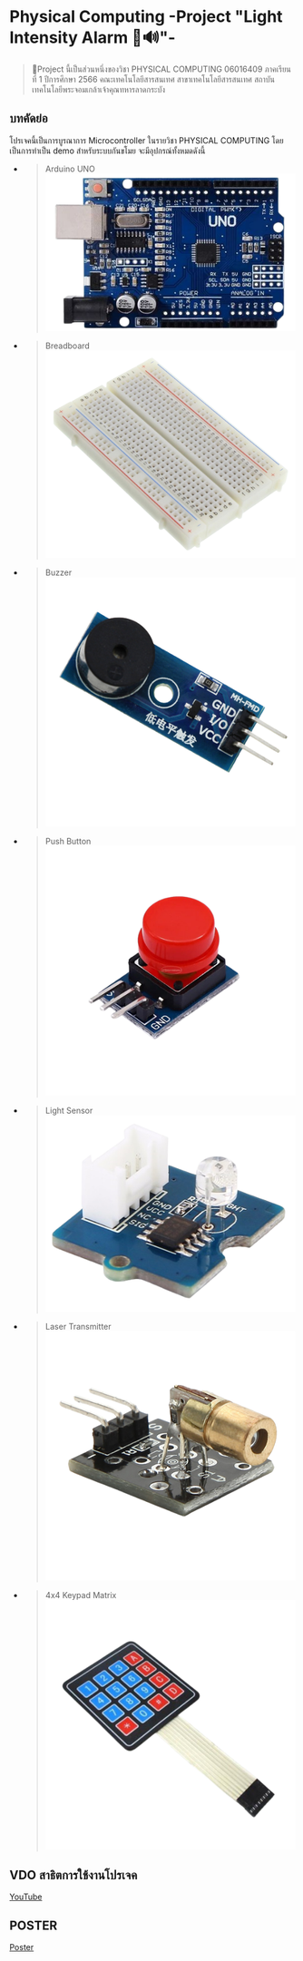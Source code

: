 # Physical Computing -Project "Light Intensity Alarm 🚨🔊"-

> 📌Project นี้เป็นส่วนหนึ่งของวิชา PHYSICAL COMPUTING 06016409 ภาคเรียนที่ 1 ปีการศึกษา 2566 คณะเทคโนโลยีสารสนเทศ สาขาเทคโนโลยีสารสนเทศ สถาบันเทคโนโลยีพระจอมเกล้าเจ้าคุณทหารลาดกระบัง

## บทคัดย่อ
โปรเจคนี้เป็นการบูรณาการ Microcontroller ในรายวิชา PHYSICAL COMPUTING โดยเป็นการทำเป็น demo สำหรับระบบกันขโมย จะมีอุปกรณ์ทั้งหมดดังนี้

* > Arduino UNO
![Arduino Uno Screenshot](https://github.com/pprwf/PhyCom-Project__LightIntensityAlarm__/blob/main/Picture/Arduino%20Uno.png "Arduino Uno")

* > Breadboard
![Breadboardd Screenshot](https://github.com/pprwf/PhyCom-Project__LightIntensityAlarm__/blob/main/Picture/Breadboard.png "Breadboard")

* > Buzzer       
![Buzzer Screenshot](https://github.com/pprwf/PhyCom-Project__LightIntensityAlarm__/blob/main/Picture/Buzzer.png "Buzzer")

* > Push Button
![Push Button Screenshot](https://github.com/pprwf/PhyCom-Project__LightIntensityAlarm__/blob/main/Picture/Red%20Push%20Button.png "Button")

* > Light Sensor
![(Seeed Studio) Grove - Light Sensor Screenshot](https://github.com/pprwf/PhyCom-Project__LightIntensityAlarm__/blob/main/Picture/Grove%20-%20Light%20Sensor.png "Light Sensor")

* > Laser Transmitter
![(ky-008) Laser Transmitter Screenshot](https://github.com/pprwf/PhyCom-Project__LightIntensityAlarm__/blob/main/Picture/Laser%20Transmitter.png "Laser")

* > 4x4 Keypad Matrix
![Keypad Screenshot](https://github.com/pprwf/PhyCom-Project__LightIntensityAlarm__/blob/main/Picture/Keypad.png "Keypad")



## VDO สาธิตการใช้งานโปรเจค
[YouTube](https://youtu.be/GNzjRTAWlpY "Project Video Demo")

## POSTER 
[Poster](https://github.com/pprwf/PhyCom-Project__LaserAlarm__/blob/main/LightAlarm_Print.pdf "Poster")
